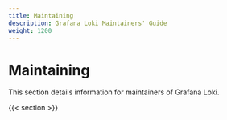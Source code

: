 ```yaml
---
title: Maintaining
description: Grafana Loki Maintainers' Guide
weight: 1200
---
```

# Maintaining

This section details information for maintainers of Grafana Loki.

{{< section >}}

